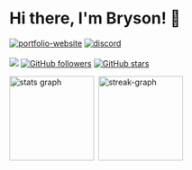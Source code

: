 # Hi there, I'm Bryson! 🌌

<a href="https://brysonward.com/"><img src="https://img.shields.io/badge/Portfolio_website-4285F4?&style=flat&logo=Google-chrome&logoColor=white" alt="portfolio-website"></a> <a href="https://discord.com/channels/844131858597806090">
         <img src="https://img.shields.io/badge/Discord-7289DA.svg?&style=flat&logo=discord&logoColor=white" alt="discord"/>
      </a>
</br>     
![](https://komarev.com/ghpvc/?username=brysonbw&color=20232a) [![GitHub followers](https://img.shields.io/github/followers/brysonbw.svg?style=social&label=Followers&maxAge=2592000)](https://github.com/brysonbw) [![GitHub stars](https://img.shields.io/github/stars/brysonbw.svg?style=social&label=Stars&maxAge=2592000)](https://github.com/brysonbw)
<div>
  <img src="https://github-readme-stats.vercel.app/api?hide_title=false&hide_rank=false&show_icons=true&count_private=true&disable_animations=false&theme=algolia&bg_color=20232a&title_color=BCA8FF&hide_border=true&username=brysonbw" height="150" alt="stats graph"  />&nbsp;
  <img src="http://github-readme-streak-stats.herokuapp.com?user=brysonbw&theme=shades-of-purple&hide_border=true&background=20232a&fire=42DD97&ring=BCA8FF&sideLabels=FFFFFF&currStreakLabel=FFFFFF&dates=BCA8FF&currStreakNum=42DD97&sideNums=42DD97&border=BCA8FF&stroke=BCA8FF" height="150" alt="streak-graph"/>
</div>
